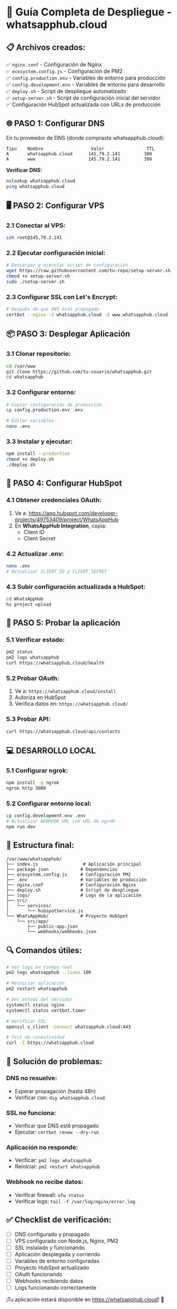 # 🚀 Guía Completa de Despliegue - whatsapphub.cloud

## 📋 **Archivos creados:**

✅ `nginx.conf` - Configuración de Nginx  
✅ `ecosystem.config.js` - Configuración de PM2  
✅ `config.production.env` - Variables de entorno para producción  
✅ `config.development.env` - Variables de entorno para desarrollo  
✅ `deploy.sh` - Script de despliegue automatizado  
✅ `setup-server.sh` - Script de configuración inicial del servidor  
✅ Configuración HubSpot actualizada con URLs de producción

## 🌐 **PASO 1: Configurar DNS**

En tu proveedor de DNS (donde compraste whatsapphub.cloud):

```
Tipo    Nombre                  Valor                TTL
A       whatsapphub.cloud      145.79.2.141         300
A       www                    145.79.2.141         300
```

**Verificar DNS:**
```bash
nslookup whatsapphub.cloud
ping whatsapphub.cloud
```

## 🖥️ **PASO 2: Configurar VPS**

### **2.1 Conectar al VPS:**
```bash
ssh root@145.79.2.141
```

### **2.2 Ejecutar configuración inicial:**
```bash
# Descargar y ejecutar script de configuración
wget https://raw.githubusercontent.com/tu-repo/setup-server.sh
chmod +x setup-server.sh
sudo ./setup-server.sh
```

### **2.3 Configurar SSL con Let's Encrypt:**
```bash
# Después de que DNS esté propagado
certbot --nginx -d whatsapphub.cloud -d www.whatsapphub.cloud
```

## 📦 **PASO 3: Desplegar Aplicación**

### **3.1 Clonar repositorio:**
```bash
cd /var/www
git clone https://github.com/tu-usuario/whatsapphub.git
cd whatsapphub
```

### **3.2 Configurar entorno:**
```bash
# Copiar configuración de producción
cp config.production.env .env

# Editar variables
nano .env
```

### **3.3 Instalar y ejecutar:**
```bash
npm install --production
chmod +x deploy.sh
./deploy.sh
```

## 🔧 **PASO 4: Configurar HubSpot**

### **4.1 Obtener credenciales OAuth:**

1. Ve a: https://app.hubspot.com/developer-projects/49753409/project/WhatsAppHub
2. En **WhatsAppHub Integration**, copia:
   - Client ID
   - Client Secret

### **4.2 Actualizar .env:**
```bash
nano .env
# Actualizar CLIENT_ID y CLIENT_SECRET
```

### **4.3 Subir configuración actualizada a HubSpot:**
```bash
cd WhatsAppHub
hs project upload
```

## 🧪 **PASO 5: Probar la aplicación**

### **5.1 Verificar estado:**
```bash
pm2 status
pm2 logs whatsapphub
curl https://whatsapphub.cloud/health
```

### **5.2 Probar OAuth:**
1. Ve a: `https://whatsapphub.cloud/install`
2. Autoriza en HubSpot
3. Verifica datos en: `https://whatsapphub.cloud/`

### **5.3 Probar API:**
```bash
curl https://whatsapphub.cloud/api/contacts
```

## 💻 **DESARROLLO LOCAL**

### **5.1 Configurar ngrok:**
```bash
npm install -g ngrok
ngrok http 3000
```

### **5.2 Configurar entorno local:**
```bash
cp config.development.env .env
# Actualizar WEBHOOK_URL con URL de ngrok
npm run dev
```

## 📁 **Estructura final:**

```
/var/www/whatsapphub/
├── index.js                 # Aplicación principal
├── package.json            # Dependencias
├── ecosystem.config.js     # Configuración PM2
├── .env                    # Variables de producción
├── nginx.conf              # Configuración Nginx
├── deploy.sh               # Script de despliegue
├── logs/                   # Logs de la aplicación
├── src/
│   └── services/
│       └── hubspotService.js
└── WhatsAppHub/            # Proyecto HubSpot
    └── src/app/
        ├── public-app.json
        └── webhooks/webhooks.json
```

## 🔍 **Comandos útiles:**

```bash
# Ver logs en tiempo real
pm2 logs whatsapphub --lines 100

# Reiniciar aplicación
pm2 restart whatsapphub

# Ver estado del servidor
systemctl status nginx
systemctl status certbot.timer

# Verificar SSL
openssl s_client -connect whatsapphub.cloud:443

# Test de conectividad
curl -I https://whatsapphub.cloud
```

## 🚨 **Solución de problemas:**

### **DNS no resuelve:**
- Esperar propagación (hasta 48h)
- Verificar con: `dig whatsapphub.cloud`

### **SSL no funciona:**
- Verificar que DNS esté propagado
- Ejecutar: `certbot renew --dry-run`

### **Aplicación no responde:**
- Verificar: `pm2 logs whatsapphub`
- Reiniciar: `pm2 restart whatsapphub`

### **Webhook no recibe datos:**
- Verificar firewall: `ufw status`
- Verificar logs: `tail -f /var/log/nginx/error.log`

## ✅ **Checklist de verificación:**

- [ ] DNS configurado y propagado
- [ ] VPS configurado con Node.js, Nginx, PM2
- [ ] SSL instalado y funcionando
- [ ] Aplicación desplegada y corriendo
- [ ] Variables de entorno configuradas
- [ ] Proyecto HubSpot actualizado
- [ ] OAuth funcionando
- [ ] Webhooks recibiendo datos
- [ ] Logs funcionando correctamente

¡Tu aplicación estará disponible en https://whatsapphub.cloud! 🎉